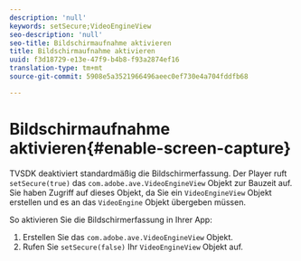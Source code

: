 ```yaml
---
description: 'null'
keywords: setSecure;VideoEngineView
seo-description: 'null'
seo-title: Bildschirmaufnahme aktivieren
title: Bildschirmaufnahme aktivieren
uuid: f3d18729-e13e-47f9-b4b8-f93a2874ef16
translation-type: tm+mt
source-git-commit: 5908e5a3521966496aeec0ef730e4a704fddfb68

---
```



# Bildschirmaufnahme aktivieren{#enable-screen-capture}

TVSDK deaktiviert standardmäßig die Bildschirmerfassung. Der Player ruft `setSecure(true)` das `com.adobe.ave.VideoEngineView` Objekt zur Bauzeit auf. Sie haben Zugriff auf dieses Objekt, da Sie ein `VideoEngineView` Objekt erstellen und es an das `VideoEngine` Objekt übergeben müssen.

So aktivieren Sie die Bildschirmerfassung in Ihrer App:

1. Erstellen Sie das `com.adobe.ave.VideoEngineView` Objekt.
1. Rufen Sie `setSecure(false)` Ihr `VideoEngineView` Objekt auf.
